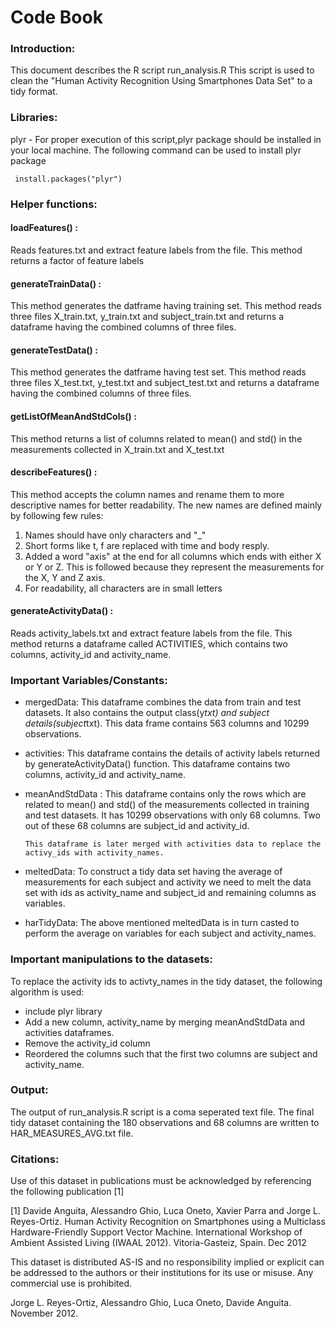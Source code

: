 Code Book
========================================================

### Introduction:
This document describes the R script run_analysis.R This script is used to clean the "Human Activity Recognition Using Smartphones Data Set" to a tidy format. 

### Libraries:
plyr - For proper execution of this script,plyr package should be installed in your local machine. The following command can be used to install plyr package
```
 install.packages("plyr")
```

### Helper functions:

#### loadFeatures() : 
  Reads features.txt and  extract feature labels from the file. This method returns a factor of feature labels
  
#### generateTrainData() : 
  This method generates the datframe having training set. This method reads three files X_train.txt, y_train.txt and subject_train.txt and returns a dataframe having the combined columns of three files.
  
#### generateTestData() : 
  This method generates the datframe having test set. This method reads three files X_test.txt, y_test.txt and subject_test.txt and returns a dataframe having the combined columns of three files.
  
#### getListOfMeanAndStdCols() :
  This method returns a list of columns related to mean() and std() in the measurements collected in X_train.txt and X_test.txt
  
#### describeFeatures() : 
  This method accepts the column names and rename them to more descriptive names for better readability. The new names are defined mainly by following few rules:
  1. Names should have only characters and "_"
  2. Short forms like t, f are replaced with time and body resply.
  3. Added a word "axis" at the end for all columns which ends with either X or Y or Z. This is followed because they represent the measurements for the X, Y and Z axis.
  4. For readability, all characters are in small letters
  
#### generateActivityData() :
Reads activity_labels.txt and  extract feature labels from the file. This method returns a dataframe called ACTIVITIES, which contains two columns, activity_id and activity_name.

### Important Variables/Constants:
* mergedData: 
This dataframe combines the data from train and test datasets. It also contains the output class(y*txt) and subject details(subject*txt). This data frame contains 563 columns and 10299 observations. 

* activities:
   This dataframe contains the details of activity labels returned by generateActivityData() function. This dataframe contains two columns, activity_id and activity_name.

* meanAndStdData : 
      This dataframe contains only the rows which are related to mean() and std() of the measurements collected in training and test datasets. It has 10299 observations with only 68 columns. Two out of these 68 columns are subject_id and activity_id.
      
      This dataframe is later merged with activities data to replace the activy_ids with activity_names.
      
* meltedData:
    To construct a tidy data set having the average of measurements for each subject and activity we need to melt the data set with ids as activity_name and subject_id and remaining columns as variables.
    
* harTidyData: 
  The above mentioned meltedData is in turn casted to perform the average on variables for each subject and activity_names.

### Important manipulations to the datasets:
To replace the activity ids to activty_names in the tidy dataset, the following algorithm is used:
* include plyr library
* Add a new column, activity_name by merging meanAndStdData and activities dataframes.
* Remove the activity_id column
* Reordered the columns such that the first two columns are subject and activity_name.

### Output:
The output of run_analysis.R script is a coma seperated text file. The final tidy dataset containing the 180 observations and 68 columns are written to HAR_MEASURES_AVG.txt file.


### Citations:
Use of this dataset in publications must be acknowledged by referencing the following publication [1] 

[1] Davide Anguita, Alessandro Ghio, Luca Oneto, Xavier Parra and Jorge L. Reyes-Ortiz. Human Activity Recognition on Smartphones using a Multiclass Hardware-Friendly Support Vector Machine. International Workshop of Ambient Assisted Living (IWAAL 2012). Vitoria-Gasteiz, Spain. Dec 2012

This dataset is distributed AS-IS and no responsibility implied or explicit can be addressed to the authors or their institutions for its use or misuse. Any commercial use is prohibited.

Jorge L. Reyes-Ortiz, Alessandro Ghio, Luca Oneto, Davide Anguita. November 2012.